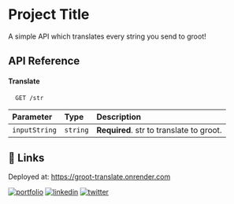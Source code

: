 
# Project Title

A simple API which translates every string you send to groot!


## API Reference

#### Translate
```http
  GET /str
```

| Parameter | Type     | Description                |
| :-------- | :------- | :------------------------- |
| `inputString` | `string` | **Required**. str to translate to groot. |

## 🔗 Links
Deployed at: https://groot-translate.onrender.com





[![portfolio](https://img.shields.io/badge/my_portfolio-000?style=for-the-badge&logo=ko-fi&logoColor=white)](https://katherineoelsner.com/)
[![linkedin](https://img.shields.io/badge/linkedin-0A66C2?style=for-the-badge&logo=linkedin&logoColor=white)](https://www.linkedin.com/)
[![twitter](https://img.shields.io/badge/twitter-1DA1F2?style=for-the-badge&logo=twitter&logoColor=white)](https://twitter.com/)

